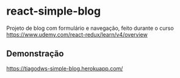 # react-simple-blog
Projeto de blog com formulário e navegação, feito durante o curso https://www.udemy.com/react-redux/learn/v4/overview

## Demonstração

https://tiagodws-simple-blog.herokuapp.com/